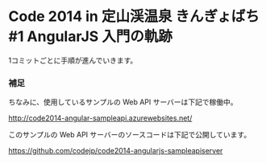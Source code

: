 Code 2014 in 定山渓温泉 きんぎょばち#1 AngularJS 入門の軌跡
==================

1コミットごとに手順が進んでいきます。


### 補足

ちなみに、使用しているサンプルの Web API サーバーは下記で稼働中。

http://code2014-angular-sampleapi.azurewebsites.net/

このサンプルの Web API サーバーのソースコードは下記で公開しています。

https://github.com/codejp/code2014-angularjs-sampleapiserver
